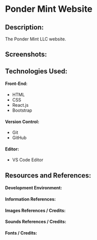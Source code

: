 # Ponder Mint Website

## Description:
The Ponder Mint LLC website.

## Screenshots:

## Technologies Used:
#### Front-End:
- HTML
- CSS
- React.js
- Bootstrap
#### Version Control:
- Git
- GitHub
#### Editor:
- VS Code Editor

## Resources and References:
#### Development Environment:

#### Information References:
#### Images References / Credits:
#### Sounds References / Credits:
#### Fonts / Credits:

